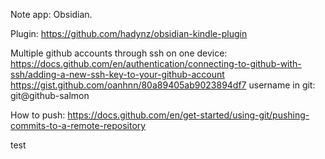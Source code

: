 Note app: Obsidian. 

Plugin: https://github.com/hadynz/obsidian-kindle-plugin

Multiple github accounts through ssh on one device: 
https://docs.github.com/en/authentication/connecting-to-github-with-ssh/adding-a-new-ssh-key-to-your-github-account
https://gist.github.com/oanhnn/80a89405ab9023894df7
username in git: git@github-salmon 


How to push: 
https://docs.github.com/en/get-started/using-git/pushing-commits-to-a-remote-repository

test